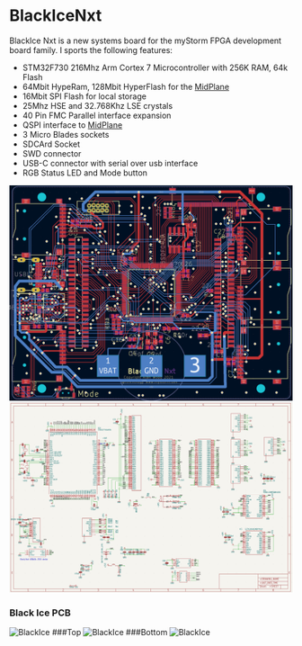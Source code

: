 # BlackIceNxt
BlackIce Nxt is a new systems board for the myStorm FPGA development board family. I sports the following features:
* STM32F730 216Mhz Arm Cortex 7 Microcontroller with 256K RAM, 64k Flash
* 64Mbit HypeRam, 128Mbit HyperFlash for the [MidPlane](https://github.com/folknology/IceLogicBus)
* 16Mbit SPI Flash for local storage
* 25Mhz HSE and 32.768Khz LSE crystals
* 40 Pin FMC Parallel interface expansion
* QSPI interface to [MidPlane](https://github.com/folknology/IceLogicBus)
* 3 Micro Blades sockets
* SDCArd Socket
* SWD connector
* USB-C connector with serial over usb interface
* RGB Status LED and Mode button

![BlackIce](./BlackIce-Nxt.png)
![BlackIce](./BlackIce-Nxt-Schematic.png)

### Black Ice PCB
![BlackIce](./pcb/BlackIce-Nxt.JPG)
###Top
![BlackIce](./pcb/BlackIce-Nxt-top.JPG)
###Bottom
![BlackIce](./pcb/BlackIce-Nxt-bottom.JPG)